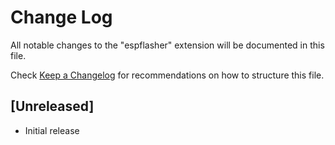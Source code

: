 # Change Log

All notable changes to the "espflasher" extension will be documented in this file.

Check [Keep a Changelog](http://keepachangelog.com/) for recommendations on how to structure this file.

## [Unreleased]

- Initial release